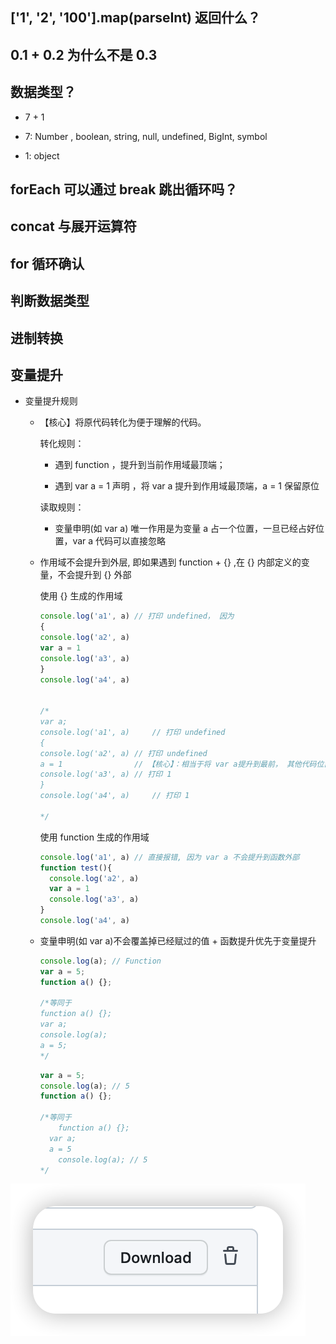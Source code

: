 
## ['1', '2', '100'].map(parseInt) 返回什么？

## 0.1 + 0.2 为什么不是 0.3 

## 数据类型？

- 7 + 1

- 7: Number , boolean, string, null, undefined, BigInt, symbol

- 1: object

## forEach 可以通过 break 跳出循环吗？

## concat 与展开运算符

## for 循环确认

## 判断数据类型

## 进制转换

## 变量提升

- 变量提升规则

  - 【核心】将原代码转化为便于理解的代码。
    
    转化规则：
    
      - 遇到 function ，提升到当前作用域最顶端；

      - 遇到 var a = 1 声明 ，将 var a 提升到作用域最顶端，a = 1 保留原位
  
    读取规则：
  
      - 变量申明(如 var a) 唯一作用是为变量 a 占一个位置，一旦已经占好位置，var a 代码可以直接忽略

  - 作用域不会提升到外层, 即如果遇到 function + {} ,在 {} 内部定义的变量，不会提升到 {} 外部
  
    使用 {} 生成的作用域  
    ```javascript
    console.log('a1', a) // 打印 undefined， 因为
    {
    console.log('a2', a)
    var a = 1
    console.log('a3', a)
    }
    console.log('a4', a)
    
    
    /*
    var a;
    console.log('a1', a)     // 打印 undefined
    {
    console.log('a2', a) // 打印 undefined
    a = 1                // 【核心】：相当于将 var a提升到最前， 其他代码位置不变
    console.log('a3', a) // 打印 1
    }
    console.log('a4', a)     // 打印 1
    
    */
    ```
  
    使用 function 生成的作用域
    ```javascript
    console.log('a1', a) // 直接报错, 因为 var a 不会提升到函数外部
    function test(){
      console.log('a2', a)
      var a = 1
      console.log('a3', a)
    }
    console.log('a4', a)
    ```
  
  - 变量申明(如 var a)不会覆盖掉已经赋过的值 + 函数提升优先于变量提升
  
    ```javascript
    console.log(a); // Function
    var a = 5;
    function a() {};
    
    /*等同于
    function a() {};
    var a;
    console.log(a);
    a = 5;
    */
    ```
    
    ```javascript
    var a = 5;
    console.log(a); // 5
    function a() {};
    
    /*等同于
        function a() {};
      var a;
      a = 5
        console.log(a); // 5
    */
    ```

![image-20221029105745846](../../assets/images/image-20221029105745846.png)
